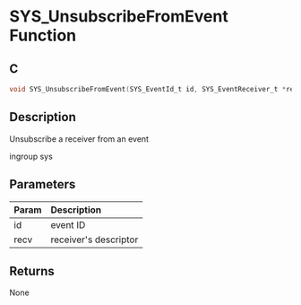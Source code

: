 # SYS_UnsubscribeFromEvent Function

## C

```c
void SYS_UnsubscribeFromEvent(SYS_EventId_t id, SYS_EventReceiver_t *recv);
```

## Description

 Unsubscribe a receiver from an event

ingroup sys

## Parameters

| Param | Description |
|:----- |:----------- |
| id | event ID |
| recv | receiver's descriptor 

## Returns

 None 

